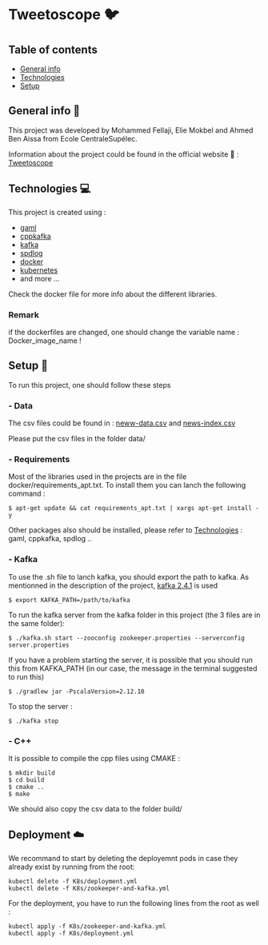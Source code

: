 # Tweetoscope :bird:

## Table of contents
* [General info](#general-info)
* [Technologies](#technologies)
* [Setup](#setup)

## General info :book:
This project was developed by Mohammed Fellaji, Elie Mokbel and Ahmed Ben Aissa from Ecole CentraleSupélec. 

Information about the project could be found in the official website :link: : [Tweetoscope](http://sdi.metz.centralesupelec.fr/spip.php?article25)

## Technologies :computer:
This project is created using :
* [gaml](https://github.com/HerveFrezza-Buet/gaml)
* [cppkafka](https://github.com/mfontanini/cppkafka)
* [kafka](https://kafka.apache.org/)
* [spdlog](https://github.com/gabime/spdlog/tree/master)
* [docker](https://www.docker.com/)
* [kubernetes](https://kubernetes.io/)
* and more ...

Check the docker file for more info about the different libraries.

### Remark
if the dockerfiles are changed, one should change the variable name : Docker_image_name !


## Setup :wrench:
To run this project, one should follow these steps

### - Data
The csv files could be found in : [neww-data.csv](https://pennerath.pages.centralesupelec.fr/tweetoscope/data/news-data.csv) and [news-index.csv](https://pennerath.pages.centralesupelec.fr/tweetoscope/data/news-index.csv) 

Please put the csv files in the folder data/

### - Requirements

Most of the libraries used in the projects are in the file docker/requirements_apt.txt. To install them you can lanch the following command :
```
$ apt-get update && cat requirements_apt.txt | xargs apt-get install -y
```

Other packages also should be installed, please refer to [Technologies](#technologies) : gaml, cppkafka, spdlog ..

### - Kafka 
To use the .sh file to lanch kafka, you should export the path to kafka. As mentionned in the description of the project, [kafka 2.4.1](https://www.apache.org/dyn/closer.cgi?path=/kafka/2.4.1/kafka-2.4.1-src.tgz) is used
```
$ export KAFKA_PATH=/path/to/kafka
```

To run the kafka server from the kafka folder in this project (the 3 files are in the same folder): 
```
$ ./kafka.sh start --zooconfig zookeeper.properties --serverconfig server.properties
```
If you have a problem starting the server, it is possible that you should run this from KAFKA_PATH (in our case, the message in the terminal suggested to run this)
```
$ ./gradlew jar -PscalaVersion=2.12.10
```

To stop the server : 
```
$ ./kafka stop
```

### - C++
It is possible to compile the cpp files using CMAKE :

```
$ mkdir build
$ cd build
$ cmake ..
$ make
```
We should also copy the csv data to the folder build/


## Deployment :cloud:

We recommand to start by deleting the deployemnt pods in case they already exist by running from the root:
```
kubectl delete -f K8s/deployment.yml
kubectl delete -f K8s/zookeeper-and-kafka.yml
```

For the deployment, you have to run the following lines from the root as well :
```
kubectl apply -f K8s/zookeeper-and-kafka.yml
kubectl apply -f K8s/deployment.yml
```

